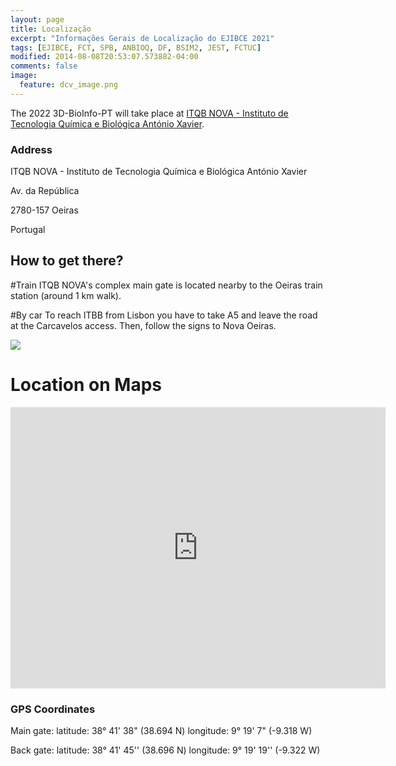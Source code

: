 ```yaml
---
layout: page
title: Localização
excerpt: "Informações Gerais de Localização do EJIBCE 2021"
tags: [EJIBCE, FCT, SPB, ANBIOQ, DF, BSIM2, JEST, FCTUC]
modified: 2014-08-08T20:53:07.573882-04:00
comments: false
image:
  feature: dcv_image.png
---
```

<!--
O EJIBCE 2021 terá lugar na [Faculdade de Ciências e Tecnologia da Universidade de Coimbra](https://www.uc.pt/en/fctuc), no anfiteatro I do Departamento de Ciências da Vida.
-->
The 2022 3D-BioInfo-PT will take place at [ITQB NOVA - Instituto de Tecnologia Química e Biológica António Xavier](https://www.itqb.unl.pt/).
<!--
### Morada
Faculdade de Ciências e Tecnologia da Universidade de Coimbra

Calçada Martim de Freitas

3000-456 Coimbra

Portugal
-->

### Address
ITQB NOVA - Instituto de Tecnologia Química e Biológica António Xavier

Av. da República

2780-157 Oeiras

Portugal
<!--
# Como chegar?
O acesso à FCTUC é rápido, particularmente para quem chega de comboio à estação de Coimbra A, sendo possível caminhar o resto da distância, ou também recorrer a automóvel, autocarros, táxi ou trotinetes!
-->
## How to get there?

#Train
ITQB NOVA's complex main gate is located nearby to the Oeiras train station (around 1 km walk). 

#By car
To reach ITBB from Lisbon you have to take A5 and leave the road at the Carcavelos access. Then, follow the signs to Nova Oeiras.

<img src="https://www.itqb.unl.pt/contacts/mapa.jpg">
<!--
### Autocarro

[Serviços Municipalizados de Transportes Urbanos de Coimbra](https://www.smtuc.pt/en/):
 - a partir do Terminal Rodoviário de Coimbra: [linhas 28 ou 5](https://moovitapp.com/coimbra-1905/poi/Universidade/Terminal%20Rodovi%C3%A1rio%20de[…]207916_-8.424338&fll=40.216209_-8.436722&customerId=4908&ref=5)
 - a partir da Estação Nova: [linha 103](https://moovitapp.com/coimbra-1905/poi/Universidade/Estac%C3%A3o%20Nova/pt?tll=40.207916_-8.424338&fll=40.20915_-8.4324&customerId=4908&ref=5)

### Táxis

[Praça de Táxis](https://coimbra.empresasportugal.net/taxi-stand/praca-de-taxis-rodoviaria/)

[Politáxis Coimbra](http://www.politaxis.pt/)
-->
<!--
# Localização no Mapa
<iframe src="https://www.google.com/maps/embed?pb=!1m18!1m12!1m3!1d3047.09002382905!2d-8.424475784610461!3d40.20706037939009!2m3!1f0!2f0!3f0!3m2!1i1024!2i768!4f13.1!3m3!1m2!1s0xd22f9a07de99ec3%3A0x2ccfec8c3b4d8553!2sDepartamento%20de%20Ci%C3%AAncias%20da%20Vida%20-%20Universidade%20de%20Coimbra!5e0!3m2!1sen!2spt!4v1633991764427!5m2!1sen!2spt" width="600" height="450" style="border:0;" allowfullscreen="" loading="lazy"></iframe>
-->
# Location on Maps
<iframe src="https://www.google.pt/maps/place/ITQB+NOVA/@38.695871,-9.3241532,17z/data=!3m1!4b1!4m5!3m4!1s0xd1ec8d4568219b5:0xbf2846d20e90fa22!8m2!3d38.695871!4d-9.3219645?hl=pt-PT" width="600" height="450" style="border:0;" allowfullscreen="" loading="lazy"></iframe>

<!--
### Coordenadas GPS
40.207314,-8.422212
-->
### GPS Coordinates
Main gate:
latitude: 38° 41' 38" (38.694 N) 
longitude: 9° 19' 7" (-9.318 W) 

Back gate:
latitude: 38° 41' 45'' (38.696 N)
longitude: 9° 19' 19'' (-9.322 W)
